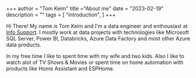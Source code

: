 +++
author = "Tom Keim"
title ="About me"
date = "2023-02-19"
description = ""
tags = [
    "introduction",
]
+++

Hi There! My name is Tom Keim and I'm a data engineer and enthousiast at [Info Support](https://infosupport.com). I mostly work at data projects with technologies like Microsoft SQL Server, Power BI, Databricks, Azure Data Factory and most other Azure data products.

In my free time I like to spent time with my wife and two kids. Also I like to watch alot of TV Shows & Movies or spent time on home automation with products like Home Assistant and ESPHome.